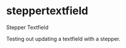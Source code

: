 steppertextfield
================

Stepper Textfield

Testing out updating a textfield with a stepper.
